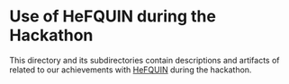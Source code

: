 # Use of HeFQUIN during the Hackathon

This directory and its subdirectories contain descriptions and artifacts of related to our achievements with [HeFQUIN](https://github.com/LiUSemWeb/HeFQUIN/) during the hackathon.
